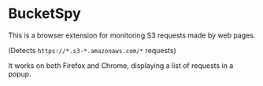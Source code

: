# BucketSpy

This is a browser extension for monitoring S3 requests made by web pages.

(Detects `https://*.s3-*.amazonaws.com/*` requests)

It works on both Firefox and Chrome, displaying a list of requests in a popup.
